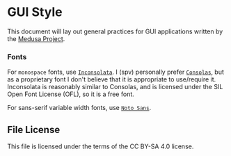 # GUI Style

This document will lay out general practices for GUI applications written by the
[Medusa Project](https://medusa-re.org).

### Fonts
For `monospace` fonts, use [`Inconsolata`](https://github.com/google/fonts/tree/main/ofl/inconsolata).
I (spv) personally prefer [`Consolas`](https://learn.microsoft.com/en-US/typography/font-list/consolas),
but as a proprietary font I don't believe that it is appropriate to use/require
it. Inconsolata is reasonably similar to Consolas, and is licensed under the SIL
Open Font License (OFL), so it is a free font.

[//]: # (TODO: Think about whether Noto Sans is the best font to use. I'll have)
[//]: # (      to check what font is used by default on my machine.)

For sans-serif variable width fonts, use [`Noto Sans`](https://fonts.google.com/noto/specimen/Noto+Sans).

## File License
This file is licensed under the terms of the CC BY-SA 4.0 license.